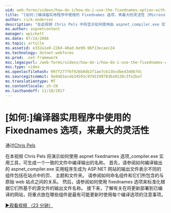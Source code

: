 ```yaml
---
uid: web-forms/videos/how-do-i/how-do-i-use-the-fixednames-option-with-the-compiler-utility-for-maximum-flexibility
title: "[如何:]编译器实用程序中使用的 Fixednames 选项，来最大的灵活性 |Microsoft 文档"
author: rick-anderson
description: "在此视频 Chris Pels 中将显示如何使用由 aspnet_compiler.exe 实用程序 fixednames 选项来生成在编译的 ou 中是一致的文件名称..."
ms.author: aspnetcontent
manager: wpickett
ms.date: 07/24/2008
ms.topic: article
ms.assetid: e332a1e0-226d-40ad-be99-96f13ecaec24
ms.technology: dotnet-webforms
ms.prod: .net-framework
msc.legacyurl: /web-forms/videos/how-do-i/how-do-i-use-the-fixednames-option-with-the-compiler-utility-for-maximum-flexibility
msc.type: video
ms.openlocfilehash: 097f277f6f926b0db2f1ae7cb13bcdbed3d0b7dc
ms.sourcegitcommit: 9a9483aceb34591c97451997036a9120c3fe2baf
ms.translationtype: MT
ms.contentlocale: zh-CN
ms.lasthandoff: 11/10/2017
---
```

<a name="how-do-i-use-the-fixednames-option-with-the-compiler-utility-for-maximum-flexibility"></a>[如何:]编译器实用程序中使用的 Fixednames 选项，来最大的灵活性
====================
通过[Chris Pels](https://twitter.com/chrispels)

在本视频 Chris Pels 将演示如何使用 aspnet fixednames 选项\_compiler.exe 实用工具，可生成一个一致的文件中编译输出的名称。 首先，请参阅如何编译输出的 aspnet\_compiler.exe 实用程序生成为 ASP.NET 网站的输出文件表示不同的组件包括在站点中的页、 主题和文件夹。 请参阅如何命名组件和它们所包含的与原始 web 站点之间的关系。 然后，请参阅如何使用 fixednames 选项来标准化根据它们所基于的源文件的输出文件名称。 接下来，了解有关在将更新部署到已编译的网站，将重点放在哪些组件是最有可能更新时使用每个编译选项的注意事项。

[&#9654;观看视频 （23 分钟）](https://channel9.msdn.com/Blogs/ASP-NET-Site-Videos/how-do-i-use-the-fixednames-option-with-the-compiler-utility-for-maximum-flexibility)
